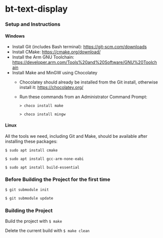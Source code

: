 # bt-text-display

### Setup and Instructions

#### Windows
* Install Git (includes Bash terminal): https://git-scm.com/downloads
* Install CMake: https://cmake.org/download/
* Install the Arm GNU Toolchain: https://developer.arm.com/Tools%20and%20Software/GNU%20Toolchain
* Install Make and MinGW using Chocolatey
  * Chocolatey should already be installed from the Git install, otherwise install it: https://chocolatey.org/
  * Run these commands from an Administrator Command Prompt:
  
    `> choco install make`
    
    `> choco install mingw`

#### Linux
All the tools we need, including Git and Make, should be available after installing these packages:

`$ sudo apt install cmake`

`$ sudo apt install gcc-arm-none-eabi`

`$ sudo apt install build-essential`

### Before Building the Project for the first time

`$ git submodule init`

`$ git submodule update`

### Building the Project

Build the project with `$ make`

Delete the current build with `$ make clean`